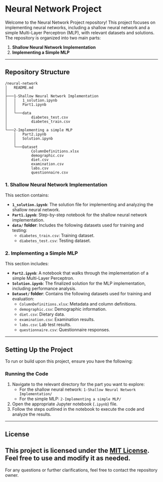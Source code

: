 # Neural Network Project

Welcome to the Neural Network Project repository! This project focuses on implementing neural networks, including a shallow neural network and a simple Multi-Layer Perceptron (MLP), with relevant datasets and solutions. The repository is organized into two main parts:

1. **Shallow Neural Network Implementation**
2. **Implementing a Simple MLP**

---

## Repository Structure

```
/neural-network
│   README.md
│
├───1-Shallow Neural Network Implementation
│   │   1_solution.ipynb
│   │   Part1.ipynb
│   │
│   └───data
│           diabetes_test.csv
│           diabetes_train.csv
│
└───2-Implementing a simple MLP
    │   Part2.ipynb
    │   Solution.ipynb
    │
    └───Dataset
            ColumnDefinitions.xlsx
            demographic.csv
            diet.csv
            examination.csv
            labs.csv
            questionnaire.csv
```

### **1. Shallow Neural Network Implementation**
This section contains:
- **`1_solution.ipynb`**: The solution file for implementing and analyzing the shallow neural network.
- **`Part1.ipynb`**: Step-by-step notebook for the shallow neural network implementation.
- **`data/` folder**: Includes the following datasets used for training and testing:
  - `diabetes_train.csv`: Training dataset.
  - `diabetes_test.csv`: Testing dataset.

### **2. Implementing a Simple MLP**
This section includes:
- **`Part2.ipynb`**: A notebook that walks through the implementation of a simple Multi-Layer Perceptron.
- **`Solution.ipynb`**: The finalized solution for the MLP implementation, including performance analysis.
- **`Dataset/` folder**: Contains the following datasets used for training and evaluation:
  - `ColumnDefinitions.xlsx`: Metadata and column definitions.
  - `demographic.csv`: Demographic information.
  - `diet.csv`: Dietary data.
  - `examination.csv`: Examination results.
  - `labs.csv`: Lab test results.
  - `questionnaire.csv`: Questionnaire responses.

---

## Setting Up the Project

To run or build upon this project, ensure you have the following:

### Running the Code
1. Navigate to the relevant directory for the part you want to explore:
   - For the shallow neural network: `1-Shallow Neural Network Implementation/`
   - For the simple MLP: `2-Implementing a simple MLP/`
2. Open the appropriate Jupyter notebook (`.ipynb`) file.
3. Follow the steps outlined in the notebook to execute the code and analyze the results.

---
## License
This project is licensed under the [MIT License](LICENSE). Feel free to use and modify it as needed.
---

For any questions or further clarifications, feel free to contact the repository owner.

